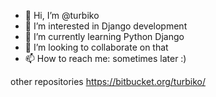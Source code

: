 - 👋 Hi, I’m @turbiko
- 👀 I’m interested in Django development
- 🌱 I’m currently learning Python Django
- 💞️ I’m looking to collaborate on that
- 📫 How to reach me: sometimes later :)


other repositories
https://bitbucket.org/turbiko/

<!---
turbiko/turbiko is a ✨ special ✨ repository because its `README.md` (this file) appears on your GitHub profile.
You can click the Preview link to take a look at your changes.
--->
